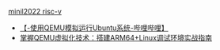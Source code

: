 [minil2022 risc-v](https://hzlg.github.io/2022/05/04/game/minil2022/risc-v/)


- [【-使用QEMU模拟运行Ubuntu系统-哔哩哔哩】](https://www.bilibili.com/video/BV1R14y1r7oa/)
- [掌握QEMU虚拟化技术：搭建ARM64+Linux调试环境实战指南](https://mp.weixin.qq.com/s/1ak-L3TIWg7hr3gUpwX_Rg)